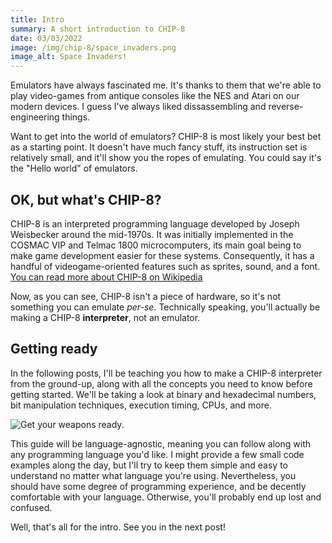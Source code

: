 ```yaml
---
title: Intro
summary: A short introduction to CHIP-8
date: 03/03/2022
image: /img/chip-8/space_invaders.png
image_alt: Space Invaders!
---
```


Emulators have always fascinated me. It's thanks to them that we're able to play video-games from antique consoles like the NES and Atari on our modern devices. I guess I've always liked dissassembling and reverse-engineering things.

Want to get into the world of emulators? CHIP-8 is most likely your best bet as a starting point. It doesn't have much fancy stuff, its instruction set is relatively small, and it'll show you the ropes of emulating. You could say it's the "Hello world" of emulators.

## OK, but what's CHIP-8?

CHIP-8 is an interpreted programming language developed by Joseph Weisbecker around the mid-1970s. It was initially implemented in the COSMAC VIP and Telmac 1800 microcomputers, its main goal being to make game development easier for these systems. Consequently, it has a handful of videogame-oriented features such as sprites, sound, and a font. [You can read more about CHIP-8 on Wikipedia](https://en.wikipedia.org/wiki/CHIP-8)

Now, as you can see, CHIP-8 isn't a piece of hardware, so it's not something you can emulate _per-se_. Technically speaking, you'll actually be making a CHIP-8 **interpreter**, not an emulator.

## Getting ready

In the following posts, I'll be teaching you how to make a CHIP-8 interpreter from the ground-up, along with all the concepts you need to know before getting started. We'll be taking a look at binary and hexadecimal numbers, bit manipulation techniques, execution timing, CPUs, and more.

![Get your weapons ready.](/img/rambo.gif)

This guide will be language-agnostic, meaning you can follow along with any programming language you'd like. I might provide a few small code examples along the day, but I'll try to keep them simple and easy to understand no matter what language you're using. Nevertheless, you should have some degree of programming experience, and be decently comfortable with your language. Otherwise, you'll probably end up lost and confused.

Well, that's all for the intro. See you in the next post!
